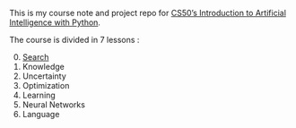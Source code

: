 This is my course note and project repo for [CS50’s
Introduction to Artificial Intelligence with Python](https://cs50.harvard.edu/ai/).

The course is divided in 7 lessons :

 0. [Search](https://github.com/mocquin/CS50AI/tree/master/0_search)
 1. Knowledge
 2. Uncertainty
 3. Optimization
 4. Learning
 5. Neural Networks
 6. Language
